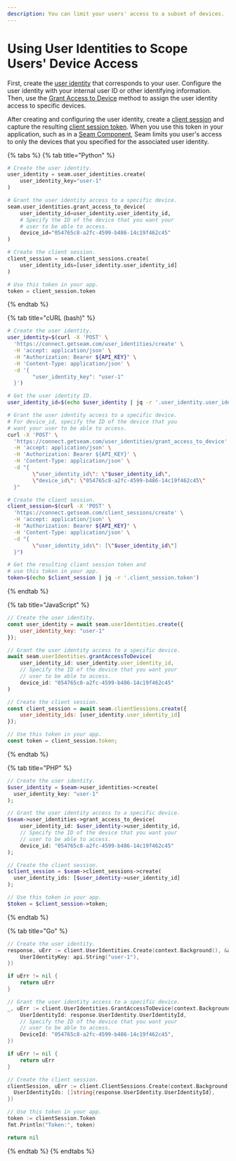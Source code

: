 ```yaml
---
description: You can limit your users' access to a subset of devices.
---
```


# Using User Identities to Scope Users' Device Access

First, create the [user identity](../../capability-guides/mobile-access/managing-mobile-app-user-accounts-with-user-identities.md#what-is-a-user-identity) that corresponds to your user. Configure the user identity with your internal user ID or other identifying information. Then, use the [Grant Access to Device](../../api/user_identities/grant_access_to_device.md) method to assign the user identity access to specific devices.

After creating and configuring the user identity, create a [client session](../../core-concepts/authentication/client-session-tokens/) and capture the resulting [client session token](../../core-concepts/authentication/client-session-tokens/). When you use this token in your application, such as in a [Seam Component](../../seam-components/overview/), Seam limits you user's access to only the devices that you specified for the associated user identity.

{% tabs %}
{% tab title="Python" %}
```python
# Create the user identity.
user_identity = seam.user_identities.create(
    user_identity_key="user-1"
)

# Grant the user identity access to a specific device.
seam.user_identities.grant_access_to_device(
    user_identity_id=user_identity.user_identity_id,
    # Specify the ID of the device that you want your
    # user to be able to access.
    device_id="054765c8-a2fc-4599-b486-14c19f462c45"
)

# Create the client session.
client_session = seam.client_sessions.create(
    user_identity_ids=[user_identity.user_identity_id]
)

# Use this token in your app.
token = client_session.token
```
{% endtab %}

{% tab title="cURL (bash)" %}
```bash
# Create the user identity.
user_identity=$(curl -X 'POST' \
  'https://connect.getseam.com/user_identities/create' \
  -H 'accept: application/json' \
  -H "Authorization: Bearer ${API_KEY}" \
  -H 'Content-Type: application/json' \
  -d '{
        "user_identity_key": "user-1"
  }')

# Get the user identity ID.
user_identity_id=$(echo $user_identity | jq -r '.user_identity.user_identity_id')

# Grant the user identity access to a specific device.
# For device_id, specify the ID of the device that you
# want your user to be able to access.
curl -X 'POST' \
  'https://connect.getseam.com/user_identities/grant_access_to_device' \
  -H 'accept: application/json' \
  -H 'Authorization: Bearer ${API_KEY}' \
  -H 'Content-Type: application/json' \
  -d "{
        \"user_identity_id\": \"$user_identity_id\",
        \"device_id\": \"054765c8-a2fc-4599-b486-14c19f462c45\"
  }"

# Create the client session.
client_session=$(curl -X 'POST' \
  'https://connect.getseam.com/client_sessions/create' \
  -H 'accept: application/json' \
  -H "Authorization: Bearer ${API_KEY}" \
  -H 'Content-Type: application/json' \
  -d "{
        \"user_identity_ids\": [\"$user_identity_id\"]
  }")

# Get the resulting client session token and
# use this token in your app.
token=$(echo $client_session | jq -r '.client_session.token')
```
{% endtab %}

{% tab title="JavaScript" %}
```javascript
// Create the user identity.
const user_identity = await seam.userIdentities.create({
    user_identity_key: "user-1"
});

// Grant the user identity access to a specific device.
await seam.userIdentities.grantAccessToDevice(
    user_identity_id: user_identity.user_identity_id,
    // Specify the ID of the device that you want your
    // user to be able to access.
    device_id: "054765c8-a2fc-4599-b486-14c19f462c45"
)

// Create the client session.
const client_session = await seam.clientSessions.create({
    user_identity_ids: [user_identity.user_identity_id]
});

// Use this token in your app.
const token = client_session.token;
```
{% endtab %}

{% tab title="PHP" %}
```php
// Create the user identity.
$user_identity = $seam->user_identities->create(
  user_identity_key: "user-1"
);

// Grant the user identity access to a specific device.
$seam->user_identities->grant_access_to_device(
    user_identity_id: $user_identity->user_identity_id,
    // Specify the ID of the device that you want your
    // user to be able to access.
    device_id: "054765c8-a2fc-4599-b486-14c19f462c45"
);

// Create the client session.
$client_session = $seam->client_sessions->create(
  user_identity_ids: [$user_identity->user_identity_id]
);

// Use this token in your app.
$token = $client_session->token;
```
{% endtab %}

{% tab title="Go" %}
```go
// Create the user identity.
response, uErr := client.UserIdentities.Create(context.Background(), &api.UserIdentitiesCreateRequest{
    UserIdentityKey: api.String("user-1"),
})

if uErr != nil {
    return uErr
}

// Grant the user identity access to a specific device.
_, uErr := client.UserIdentities.GrantAccessToDevice(context.Background(), &api.UserIdentitiesGrantAccessToDeviceRequest{
    UserIdentityId: response.UserIdentity.UserIdentityId,
    // Specify the ID of the device that you want your
    // user to be able to access.
    DeviceId: "054765c8-a2fc-4599-b486-14c19f462c45",
})

if uErr != nil {
    return uErr
}

// Create the client session.
clientSession, uErr := client.ClientSessions.Create(context.Background(), &api.ClientSessionsCreateRequest{
  UserIdentityIds: []string{response.UserIdentity.UserIdentityId},
})

// Use this token in your app.
token := clientSession.Token
fmt.Println("Token:", token)

return nil
```
{% endtab %}
{% endtabs %}
